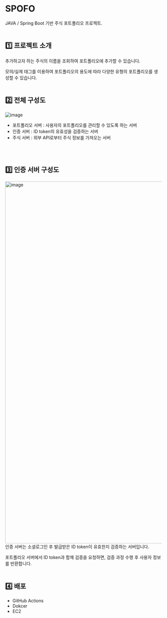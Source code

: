 # SPOFO
JAVA / Spring Boot 기반 주식 포트폴리오 프로젝트.
<br>
<br>

## :one: 프로젝트 소개
추가하고자 하는 주식의 이름을 조회하여 포트폴리오에 추가할 수 있습니다.

모의/실제 태그를 이용하여 포트폴리오의 용도에 따라 다양한 유형의 포트폴리오를 생성할 수 있습니다.
<br>
<br>

## :two: 전체 구성도
![image](https://github.com/Yejin-Moon/algorithm/assets/74597602/73f9f19b-1a8c-4e12-be54-76bbcee80e00)
- 포트폴리오 서버 : 사용자의 포트폴리오를 관리할 수 있도록 하는 서버
- 인증 서버 : ID token의 유효성을 검증하는 서버
- 주식 서버 : 외부 API로부터 주식 정보를 가져오는 서버
<br>
<br>

## :three: 인증 서버 구성도
<img width="1160" alt="image" src="https://github.com/Yejin-Moon/algorithm/assets/74597602/75259926-103b-4141-845f-f076ee8ff364">
인증 서버는 소셜로그인 후 발급받은 ID token이 유효한지 검증하는 서버입니다.

포트폴리오 서버에서 ID token과 함께 검증을 요청하면, 검증 과정 수행 후 사용자 정보를 반환합니다.
<br>
<br>

## :four: 배포
- GitHub Actions
- Dokcer
- EC2
